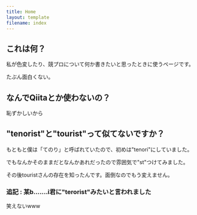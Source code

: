 ```yaml
---
title: Home
layout: template
filename: index
---
```


## これは何？

私が色変したり、競プロについて何か書きたいと思ったときに使うページです。

たぶん面白くない。


## なんでQiitaとか使わないの？

恥ずかしいから


## "tenorist"と"tourist"って似てないですか？

もともと僕は「てのり」と呼ばれていたので、初めは"tenori"にしていました。

でもなんかそのままだとなんかあれだったので雰囲気で"st"つけてみました。

その後touristさんの存在を知ったんです。面倒なのでもう変えません。


### 追記 : 某b.......i君に"terorist"みたいと言われました

笑えないwww